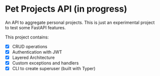 # Pet Projects API (in progress)

An API to aggregate personal projects. This is just an experimental project to test some FastAPI features.

This project contains:

- [x] CRUD operations
- [x] Authentication with JWT
- [x] Layered Architecture
- [x] Custom exceptions and handlers
- [x] CLI to create superuser (built with Typer)
